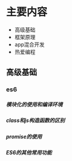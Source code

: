 # 主要内容
- 高级基础
- 框架原理
- app混合开发
- 热爱编程

## 高级基础

### es6

##### 模块化的使用和编译环境
##### class和js构造函数的区别
##### promise的使用
##### ES6的其他常用功能

